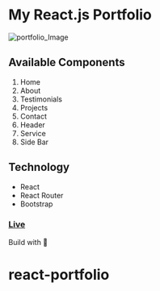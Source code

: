 # My React.js Portfolio
![portfolio_Image](https://i.ibb.co/tK0JS7D/amir.jpg)

## Available Components
1. Home
2. About
3. Testimonials
4. Projects
5. Contact
6. Header
7. Service
8. Side Bar
## Technology 
* React
* React Router
* Bootstrap



### [Live]()
Build with 💙
 
# react-portfolio

